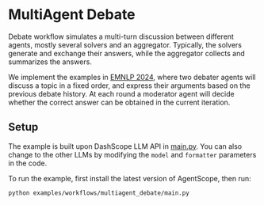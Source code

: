 # MultiAgent Debate

Debate workflow simulates a multi-turn discussion between different agents, mostly several solvers and an aggregator.
Typically, the solvers generate and exchange their answers, while the aggregator collects and summarizes the answers.

We implement the examples in [EMNLP 2024](https://aclanthology.org/2024.emnlp-main.992/), where two debater agents
will discuss a topic in a fixed order, and express their arguments based on the previous debate history.
At each round a moderator agent will decide whether the correct answer can be obtained in the current iteration.

## Setup

The example is built upon DashScope LLM API in [main.py](https://github.com/agentscope-ai/agentscope/blob/main/examples/workflows/multiagent_debate/main.py).
You can also change to the other LLMs by modifying the ``model`` and ``formatter`` parameters in the code.

To run the example, first install the latest version of AgentScope, then run:

```bash
python examples/workflows/multiagent_debate/main.py
```
